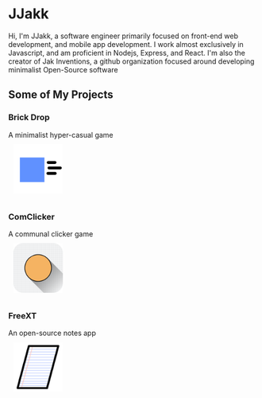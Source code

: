 # JJakk
Hi, I'm JJakk, a software engineer primarily focused on front-end web development, and mobile app development.  I work almost exclusively in Javascript, and am proficient in Nodejs, Express, and React.  I'm also the creator of Jak Inventions, a github organization focused around developing minimalist Open-Source software
## Some of My Projects
### Brick Drop
A minimalist hyper-casual game
<br/>
<img alt='Brick Drop' src='./brick-drop-icon.png' width='100' height='100'/>
### ComClicker
A communal clicker game
<br/>
<img alt='ComClicker' src='./comclicker-icon.png' width='100' height='100'/>
### FreeXT
An open-source notes app
<br/>
<img alt='FreeXT' src='./freext-icon.png' width='100' height='100'/>



<style>
img{
  margin: 10px;
}
</style>
